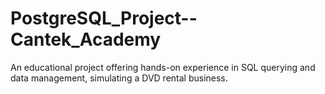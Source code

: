 # PostgreSQL_Project--Cantek_Academy
An educational project offering hands-on experience in SQL querying and data management, simulating a DVD rental business.
